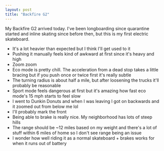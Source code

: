 ```yaml
---
layout: post
title: "Backfire G2"
---
```


My Backfire G2 arrived today. I've been longboarding since quarantine started and inline skating since before then, but this is my first electric skateboard.

- It's a lot heavier than expected but I think I'll get used to it
- Pushing it manually feels kind of awkward at first since it's heavy and high
- Zoom zoom
- Eco mode is pretty chill. The acceleration from a dead stop takes a little bracing but if you push once or twice first it's really subtle
- The turning radius is about half a mile, but after loosening the trucks it'll probably be reasonable
- Sport mode feels dangerous at first but it's amazing how fast eco mode's 15 mph starts to feel slow
- I went to Dunkin Donuts and when I was leaving I got on backwards and it zoomed out from below me lol
- I'll probably mark the front
- Being able to brake is really nice. My neighborhood has lots of steep hills
- The range should be ~12 miles based on my weight and there's a lot of stuff within 6 miles of home so I don't see range being an issue
- I wonder how well riding it as a normal skateboard + brakes works for when it runs out of battery
